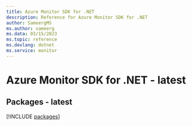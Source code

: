 ```yaml
---
title: Azure Monitor SDK for .NET
description: Reference for Azure Monitor SDK for .NET
author: SameergMS
ms.author: sameerg
ms.data: 03/15/2023
ms.topic: reference
ms.devlang: dotnet
ms.service: monitor
---
```

# Azure Monitor SDK for .NET - latest
## Packages - latest
[!INCLUDE [packages](monitor-index.md)]